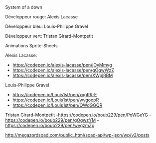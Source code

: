 System of a down

Développeur rouge: Alexis Lacasse

Développeur bleu: Louis-Philippe Gravel

Développeur vert: Tristan Girard-Montpetit


Animations Sprite-Sheets

Alexis Lacasse:
- https://codepen.io/alexis-lacasse/pen/jOyMmyg
- https://codepen.io/alexis-lacasse/pen/gOgwWzZ
- https://codepen.io/alexis-lacasse/pen/XWpjRBM

Louis-Philippe Gravel
- https://codepen.io/Louis1st/pen/xxgRRrE
- https://codepen.io/Louis1st/pen/wvgoopR
- https://codepen.io/Louis1st/pen/QWdGGQR

Tristan Girard-Montpetit
-https://codepen.io/boub229/pen/PoWGeYG
-https://codepen.io/boub229/pen/gOgwzYM
-https://codepen.io/boub229/pen/wvgzmZg

http://megazordsoad.com/public_html/soad-api/wp-json/wp/v2/posts
